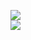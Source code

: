 [![](https://img.shields.io/badge/Made%20With-Github%20Spray-lightgrey.svg?style=for-the-badge&logo=github)](https://github.com/Annihil/github-spray#242)  
[![](https://i.imgur.com/2DrTn0Z.gif)](https://github.com/Annihil/github-spray)